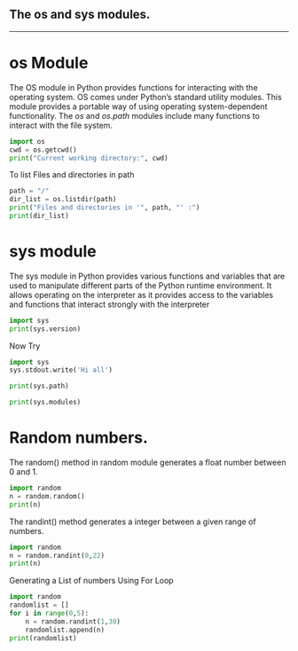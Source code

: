 ## The os and sys modules.
----- 
# os Module

The OS module in Python provides functions for interacting with the operating system. OS comes under Python’s standard utility modules. This module provides a portable way of using operating system-dependent functionality. The *os* and *os.path* modules include many functions to interact with the file system.

```python
import os 
cwd = os.getcwd() 
print("Current working directory:", cwd) 
```
To list Files and directories in path

```python
path = "/"
dir_list = os.listdir(path)
print("Files and directories in '", path, "' :")
print(dir_list)
```

# sys module  

The sys module in Python provides various functions and variables that are used to manipulate different parts of the Python runtime environment. It allows operating on the interpreter as it provides access to the variables and functions that interact strongly with the interpreter


```python
import sys
print(sys.version)
```
Now Try 

```python
import sys
sys.stdout.write('Hi all')
```

```python
print(sys.path)
```
 
```python
print(sys.modules)
```
# Random numbers. 


The random() method in random module generates a float number between 0 and 1.

```python
import random
n = random.random()
print(n)
```
The randint() method generates a integer between a given range of numbers.    

```python
import random
n = random.randint(0,22)
print(n)           
```
Generating a List of numbers Using For Loop
```python
import random
randomlist = []
for i in range(0,5):
    n = random.randint(1,30)
    randomlist.append(n)
print(randomlist)
           
```



